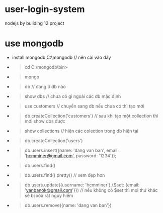 # user-login-system
nodejs by building 12 project

# use mongodb 
* install mongodb C:\mongodb // nên cài vào đây
* > cd C:\mongodb\bin> 
* > mongo
* > db // đang ở db nào
* > show dbs // chưa có gì ngoài các db mặc định
* > use customers // chuyển sang db nếu chưa có thì tạo mới
* > db.createCollection('customers') // sau khi tạo một collection thì mới show dbs được 
* > show collections // hiện các colection trong db hiện tại
* > db.createCollection('users')
* > db.users.insert({name: 'dang van ban', email: 'hcmminer@gmail.com', password: '1234'});
* > db.users.find()
* > db.users.find().pretty() // xem đẹp hơn
* > db.users.update({username: 'hcmminer'},{$set: {email: 'vanbanok@gmail.com'}}) // nếu không có $set thì mọi thứ khác sẽ bị xóa rất nguy hiểm
* > db.users.remove({name: 'dang van ban'}) 
